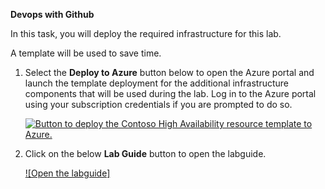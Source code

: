**Devops with Github**

In this task, you will deploy the required infrastructure for this lab.

A template will be used to save time.

1.  Select the **Deploy to Azure** button below to open the Azure portal and launch the template deployment for the additional infrastructure components that will be used during the lab. Log in to the Azure portal using your subscription credentials if you are prompted to do so.

  
    [![Button to deploy the Contoso High Availability resource template to Azure.](https://aka.ms/deploytoazurebutton "Deploy the Contoso HA resources to Azure")](https://portal.azure.com/#create/Microsoft.Template/uri/https%3A%2F%2Fraw.githubusercontent.com%2FCloudLabsAI-Azure%2FDevops-with-Github%2Fmain%2Ftemplate%2Ftemplate.Json)
    
2. Click on the below **Lab Guide** button to open the labguide.
      
    [![Open the labguide]](https://experience.cloudlabs.ai/#/labguidepreview/47b6db5e-d056-4284-9f2b-36867257dd6b "Open the labguide")



